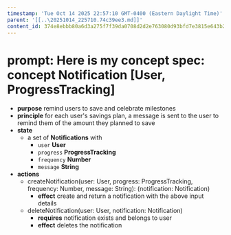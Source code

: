 ```yaml
---
timestamp: 'Tue Oct 14 2025 22:57:10 GMT-0400 (Eastern Daylight Time)'
parent: '[[..\20251014_225710.74c39ee3.md]]'
content_id: 374e8ebbb80a6d3a275f7f39da0708d2d2e763080d93bfd7e3815e643b2befc2
---
```


# prompt: Here is my concept spec: concept Notification \[User, ProgressTracking]

* **purpose** remind users to save and celebrate milestones
* **principle** for each user's savings plan, a message is sent to the user to remind them of the amount they planned to save
* **state**
  * a set of **Notifications** with
    * `user` **User**
    * `progress` **ProgressTracking**
    * `frequency` **Number**
    * `message` **String**
* **actions**
  * createNotification(user: User, progress: ProgressTracking, frequency: Number, message: String): (notification: Notification)
    * **effect** create and return a notification with the above input details
  * deleteNotification(user: User, notification: Notification)
    * **requires** notification exists and belongs to user
    * **effect** deletes the notification
